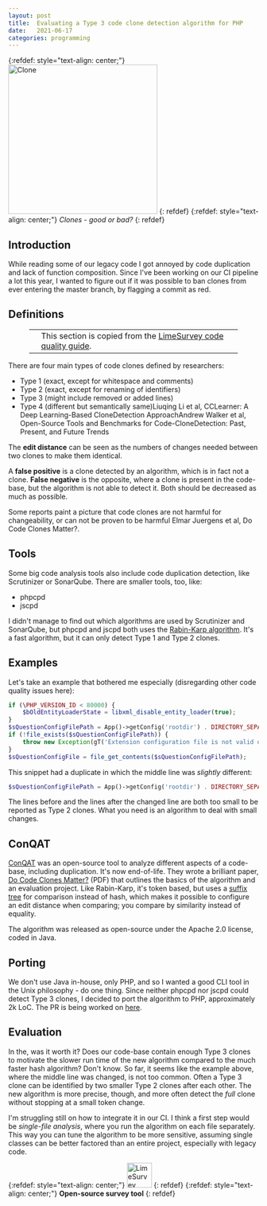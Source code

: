 ```yaml
---
layout: post
title:  Evaluating a Type 3 code clone detection algorithm for PHP
date:   2021-06-17
categories: programming
---
```


{:refdef: style="text-align: center;"}
<img src="{{ site.url }}/assets/img/clone2.jpg" alt="Clone" height="300px"/>
{: refdef}
{:refdef: style="text-align: center;"}
*Clones - good or bad?*
{: refdef}

## Introduction

While reading some of our legacy code I got annoyed by code duplication and lack of function composition. Since I've been working on our CI pipeline a lot this year, I wanted to figure out if it was possible to ban clones from ever entering the master branch, by flagging a commit as red.

## Definitions

<div style='margin: 1em 3em;'>
<table>
<tr>
<td><span class='fa fa-icon fa-info-circle fa-2x'></span></td>
<td>This section is copied from the <a href="https://manual.limesurvey.org/Code_quality_guide#Code_duplication">LimeSurvey code quality guide</a>.</td>
</tr>
</table>
</div>

There are four main types of code clones defined by researchers:

* Type 1 (exact, except for whitespace and comments)
* Type 2 (exact, except for renaming of identifiers)
* Type 3 (might include removed or added lines)
* Type 4 (different but semantically same)<ref>Liuqing Li et al, CCLearner: A Deep Learning-Based CloneDetection Approach</ref><ref>Andrew Walker et al, Open-Source Tools and Benchmarks for Code-CloneDetection: Past, Present, and Future Trends</ref>

The **edit distance** can be seen as the numbers of changes needed between two clones to make them identical.

A **false positive** is a clone detected by an algorithm, which is in fact not a clone. **False negative** is the opposite, where a clone is present in the code-base, but the algorithm is not able to detect it. Both should be decreased as much as possible.

Some reports paint a picture that code clones are not harmful for changeability, or can not be proven to be harmful <ref name="elmar">Elmar Juergens et al, Do Code Clones Matter?</ref>. 

## Tools

Some big code analysis tools also include code duplication detection, like Scrutinizer or SonarQube. There are smaller tools, too, like:

* phpcpd
* jscpd

I didn't manage to find out which algorithms are used by Scrutinizer and SonarQube, but phpcpd and jscpd both uses the [Rabin-Karp algorithm](https://en.wikipedia.org/wiki/Rabin%E2%80%93Karp_algorithm). It's a fast algorithm, but it can only detect Type 1 and Type 2 clones.

## Examples

Let's take an example that bothered me especially (disregarding other code quality issues here):

```php
if (\PHP_VERSION_ID < 80000) {
    $bOldEntityLoaderState = libxml_disable_entity_loader(true);
}
$sQuestionConfigFilePath = App()->getConfig('rootdir') . DIRECTORY_SEPARATOR . $pathToXML . DIRECTORY_SEPARATOR . 'config.xml';
if (!file_exists($sQuestionConfigFilePath)) {
    throw new Exception(gT('Extension configuration file is not valid or missing.'));
}
$sQuestionConfigFile = file_get_contents($sQuestionConfigFilePath);
```

This snippet had a duplicate in which the middle line was _slightly_ different:

```php
$sQuestionConfigFilePath = App()->getConfig('rootdir') . DIRECTORY_SEPARATOR . $sConfigPath;
```

The lines before and the lines after the changed line are both too small to be reported as Type 2 clones. What you need is an algorithm to deal with small changes.

## ConQAT

[ConQAT](https://www.cqse.eu/en/news/blog/conqat-end-of-life/) was an open-source tool to analyze different aspects of a code-base, including duplication. It's now end-of-life. They wrote a brilliant paper, [Do Code Clones Matter?](https://www.cqse.eu/fileadmin/content/news/publications/2009-do-code-clones-matter.pdf) (PDF) that outlines the basics of the algorithm and an evaluation project. Like Rabin-Karp, it's token based, but uses a [suffix tree](https://en.wikipedia.org/wiki/Suffix_tree) for comparison instead of hash, which makes it possible to configure an edit distance when comparing; you compare by similarity instead of equality.

The algorithm was released as open-source under the Apache 2.0 license, coded in Java.

## Porting

We don't use Java in-house, only PHP, and so I wanted a good CLI tool in the Unix philosophy - do one thing. Since neither phpcpd nor jscpd could detect Type 3 clones, I decided to port the algorithm to PHP, approximately 2k LoC. The PR is being worked on [here](https://github.com/sebastianbergmann/phpcpd/pull/199).

## Evaluation

In the, was it worth it? Does our code-base contain enough Type 3 clones to motivate the slower run time of the new algorithm compared to the much faster hash algorithm? Don't know. So far, it seems like the example above, where the middle line was changed, is not too common. Often a Type 3 clone can be identified by two smaller Type 2 clones after each other. The new algorithm is more precise, though, and more often detect the _full_ clone without stopping at a small token change.

I'm struggling still on how to integrate it in our CI. I think a first step would be _single-file analysis_, where you run the algorithm on each file separately. This way you can tune the algorithm to be more sensitive, assuming single classes can be better factored than an entire project, especially with legacy code.

{:refdef: style="text-align: center;"}
<img src="{{ site.url }}/assets/img/limesurveylogo.png" alt="LimeSurvey" height="50px"/>
{: refdef}
{:refdef: style="text-align: center;"}
**Open-source survey tool**
{: refdef}
